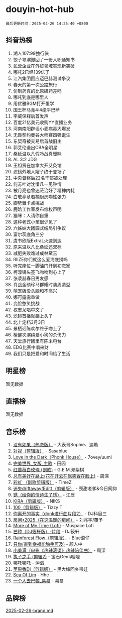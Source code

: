 # douyin-hot-hub

`最后更新时间：2025-02-26 14:25:40 +0800`

## 抖音热榜

1. 湖人107:99独行侠
1. 饺子导演撤回了一份入职通知书
1. 民营企业在外贸领域实现新突破
1. 哪吒2已经139亿了
1. 江汽集团回应迈巴赫测试争议
1. 春天的第一次公路旅行
1. 仿制药真的比原研药差吗
1. 哪吒到底是哪里人
1. 用优雅BGM打开蛋学
1. 国王杯马竞4:4绝平巴萨
1. 李威保释后首发声
1. 百度21亿美元收购YY直播业务
1. 河南南阳辟谣小麦病毒大爆发
1. 无畏契约曼谷大师赛四强诞生
1. 东契奇被交易后首战旧主
1. 郭艾伦退出CBA全明星
1. 桑延温以凡假冷战真暧昧
1. AL 3:2 JDG
1. 王祖贤在加拿大开艾灸馆
1. 滤镜外地人嫂子终于登场了
1. 中央督察后22名干部被处理
1. 何苏叶对沈惜凡一见钟情
1. 被月亮也曾迷茫治好了精神内耗
1. 白敬亭章若楠厨房吻性张力
1. 脚势舞卡点挑战
1. 鹿晗工作室发布维权声明
1. 猫咪：人请你自重
1. 这种老式小孩很少见了
1. 六姊妹大团圆式结局引争议
1. 富尔茨底角三分
1. 虞书欣版ExtraL火速到达
1. 原来温以凡比桑延还双标
1. 减肥失败难过成林黛玉
1. RIIZE你们就这么爱海底捞吗
1. 听完座位一脚油门开到初恋家
1. 柯淳镜头签飞吻吻到心上了
1. 张凌赫春日男友感
1. 肖战金硕珍马群耀时装周造型
1. 萌宠版没头脑和不高兴
1. 娜可露露重做
1. 变脸憋笑挑战
1. 权志龙唱中文了
1. 滤镜首播就癫上头了
1. 北上定档3月3日
1. 景栖迟陈欢尔终于吻上了
1. 檀健次演纯爱小狗的杀伤力
1. 天堂旅行团里有陈末电台
1. EDG比赛中唱来财
1. 我们只是把爱和时间给了生活

## 明星榜

暂无数据

## 直播榜

暂无数据

## 音乐榜

1. [没有如果（热恋版）](https://sf5-hl-cdn-tos.douyinstatic.com/obj/tos-cn-ve-2774/o4iETqbxIThtCXlBeV0DfAhZsbCFGhagYupnMx) - 大表哥Sophie、迦勒
1. [对视（剪辑版）](https://sf5-hl-cdn-tos.douyinstatic.com/obj/tos-cn-ve-2774/ogKtIhiB0WfAa18F9z3uWODMtZi2ysB1VuAIsQ) - Sasablue
1. [Love in the Dark（Phonk House）](https://sf3-cdn-tos.douyinstatic.com/obj/tos-cn-ve-2774/oIVPxCfsCoYJAJZmt0g8QmFElce9InjXDqAyBR) - 7ovey/uuml
1. [完美世界_女版_主歌](https://sf5-hl-cdn-tos.douyinstatic.com/obj/tos-cn-ve-2774/ocneCLOQAB6QhCFZmA2YpsLKZjtngZfuabFDE2) - 田园
1. [红蔷薇白玫瑰 (副歌)](https://sf5-hl-cdn-tos.douyinstatic.com/obj/tos-cn-ve-2774/oIeiDfeyaEFgM7bXBJMAFCXFInztFks3JDWhx9) - G.E.M.邓紫棋
1. [总有美好在路上(花在开云在飘笑容在脸上)](https://sf5-hl-cdn-tos.douyinstatic.com/obj/tos-cn-ve-2774/oU5u7NwtfBIvaNhoQBszOvAlRiAoiWAVVyBMq4) - 周深
1. [彩虹 （副歌剪辑版）](https://sf5-hl-cdn-tos.douyinstatic.com/obj/tos-cn-ve-2774/66e0979fd8cb445a8a1813a9277d4696) - TimeZ
1. [迷失driftaway(Edit)（剪辑版）](https://sf6-cdn-tos.douyinstatic.com/obj/tos-cn-ve-2774/ogaa1xGNeFO6FCaMgO8PzzAceEI4fBLDMi15H3) - 喪甜老爹&今日网抑
1. [锈（给你的情诗生了锈）](https://sf5-hl-cdn-tos.douyinstatic.com/obj/tos-cn-ve-2774/o8a1PBtVqIYbPEGK6e5A4egedVMdm3fCIz6bbE) - 江辰
1. [KIRA（剪辑版）](https://sf5-hl-cdn-tos.douyinstatic.com/obj/tos-cn-ve-2774/o0Bq3TvdHqOfzihWrHyABMociuMA3Inwsbx9Wi) - NIKS
1. [100（剪辑版）](https://sf5-hl-cdn-tos.douyinstatic.com/obj/tos-cn-ve-2774/oMYwtGyenWApgFhmBjFEgLDatpCZXz7MIGfBCs) - Tizzy T
1. [你离开的事实（donk进行曲片段2）](https://sf5-hl-cdn-tos.douyinstatic.com/obj/tos-cn-ve-2774/oYbTglI7EAnwfnMsTI75eUbV4bPGeLkePQafur) - DJ科目三
1. [房间•2025（在这温暖的房间）](https://sf5-hl-cdn-tos.douyinstatic.com/obj/tos-cn-ve-2774/oMzJcnT8BgIetASeBfwfEeBQVNfACiCifhfZP7g) - 刘兆宇/覆予
1. [More of My Time (Lofi)](https://sf5-hl-cdn-tos.douyinstatic.com/obj/tos-cn-ve-2774/oYExObgmbCQ1vXsegnZjJ6BAaDBQetNiGLEo7a) - Muspace Lofi
1. [芒种（DJ筱轩版）-片段](https://sf5-hl-cdn-tos.douyinstatic.com/obj/tos-cn-ve-2774/ooJsZrIeBfMQ0z1n24wO3g6Ged9W0YffmogAVE) - DJ筱轩
1. [Rainforest Flow（剪辑版）](https://sf3-cdn-tos.douyinstatic.com/obj/tos-cn-ve-2774/o82ZpjE8IjV4PcDft5nvUtgQDfCyFAMO7BbniY) - Blue浪仔
1. [只你(直到幸福能触手可及)](https://sf5-hl-cdn-tos.douyinstatic.com/obj/tos-cn-ve-2774/o0lBkRDzFTeaVSUz3ZZSCBVtZ5DIMQGfgmEAuE) - 颜人中
1. [小美满（电影《热辣滚烫》热辣陪伴曲）](https://sf5-hl-cdn-tos.douyinstatic.com/obj/tos-cn-ve-2774/o0GAn2lSgfZIDUgtevCGDQYnFg4CwnrBaxbTZL) - 周深
1. [执子之手 (剪辑2)](https://sf5-hl-cdn-tos.douyinstatic.com/obj/tos-cn-ve-2774/oUoZLQjCc31XzqsBnBQUNgeKtYPBcgbFDwtfcu) - 宝石Gem\哩哩
1. [哪吒哪吒](https://sf5-hl-cdn-tos.douyinstatic.com/obj/tos-cn-ve-2774/oUkQCgCDnBanFehFEFQDxCQntAOIfp9gyZYFVo) - 沪滔
1. [苹果香Dj（剪辑版）](https://sf5-hl-cdn-tos.douyinstatic.com/obj/tos-cn-ve-2774/oEeIEQbYGAOspCTRAIeYF4Ok8LgZ8NBaRe4ztR) - 黑大婶回乡带娃
1. [Sea Of Lim](https://sf5-hl-cdn-tos.douyinstatic.com/obj/tos-cn-ve-2774/oIWFJ2IQh9BiwiNrlHsb7rf82ZBbgABM3QPzYZ) - Hhe
1. [一个人去巴黎_易易](https://sf5-hl-cdn-tos.douyinstatic.com/obj/tos-cn-ve-2774/okIXMCA0ZWZlCbDnuFaVfW7ySiitEEEgCf1IB3) - 易易

## 品牌榜

[2025-02-26-brand.md](2025-02-26-brand.md)
